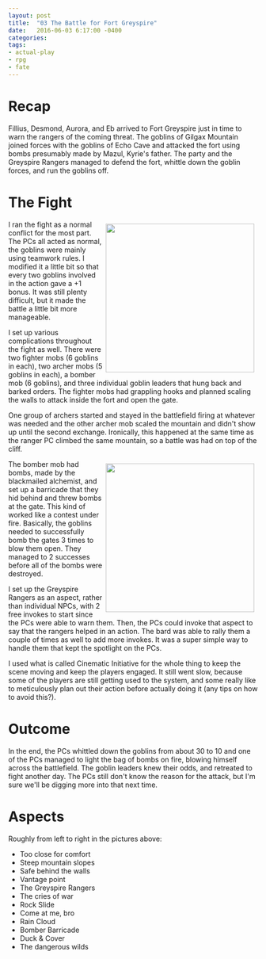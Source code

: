 ```yaml
---
layout: post
title:  "03 The Battle for Fort Greyspire"
date:   2016-06-03 6:17:00 -0400 
categories: 
tags: 
- actual-play
- rpg
- fate
---
```

# Recap

Fillius, Desmond, Aurora, and Eb arrived to Fort Greyspire just in time to warn the rangers of the coming threat. The goblins of Gilgax Mountain joined forces with the goblins of Echo Cave and attacked the fort using bombs presumably made by Mazul, Kyrie's father. The party and the Greyspire Rangers managed to defend the fort, whittle down the goblin forces, and run the goblins off. <!--more-->

# The Fight

[<img src="{{site.baseurl}}/images/fort-greyspire.jpg" style="Float:right;width:300px;padding:7px;" />]({{site.baseurl}}/images/fort-greyspire.jpg)
I ran the fight as a normal conflict for the most part. The PCs all acted as normal, the goblins were mainly using teamwork rules. I modified it a little bit so that every two goblins involved in the action gave a +1 bonus. It was still plenty difficult, but it made the battle a little bit more manageable.

I set up various complications throughout the fight as well. There were two fighter mobs (6 goblins in each), two archer mobs (5 goblins in each), a bomber mob (6 goblins), and three individual goblin leaders that hung back and barked orders. The fighter mobs had grappling hooks and planned scaling the walls to attack inside the fort and open the gate.

One group of archers started and stayed in the battlefield firing at whatever was needed and the other archer mob scaled the mountain and didn't show up until the second exchange. Ironically, this happened at the same time as the ranger PC climbed the same mountain, so a battle was had on top of the cliff.

[<img src="{{site.baseurl}}/images/fort-greyspire-labeled.png" style="Float:right;width:300px;padding:7px;" />]({{site.baseurl}}/images/fort-greyspire-labeled.png)
The bomber mob had bombs, made by the blackmailed alchemist, and set up a barricade that they hid behind and threw bombs at the gate. This kind of worked like a contest under fire. Basically, the goblins needed to successfully bomb the gates 3 times to blow them open. They managed to 2 successes before all of the bombs were destroyed.

I set up the Greyspire Rangers as an aspect, rather than individual NPCs, with 2 free invokes to start since the PCs were able to warn them. Then, the PCs could invoke that aspect to say that the rangers helped in an action. The bard was able to rally them a couple of times as well to add more invokes. It was a super simple way to handle them that kept the spotlight on the PCs.

I used what is called Cinematic Initiative for the whole thing to keep the scene moving and keep the players engaged. It still went slow, because some of the players are still getting used to the system, and some really like to meticulously plan out their action before actually doing it (any tips on how to avoid this?).

# Outcome

In the end, the PCs whittled down the goblins from about 30 to 10 and one of the PCs managed to light the bag of bombs on fire, blowing himself across the battlefield. The goblin leaders knew their odds, and retreated to fight another day. The PCs still don't know the reason for the attack, but I'm sure we'll be digging more into that next time.

# Aspects

Roughly from left to right in the pictures above:

* Too close for comfort
* Steep mountain slopes
* Safe behind the walls
* Vantage point
* The Greyspire Rangers
* The cries of war
* Rock Slide
* Come at me, bro
* Rain Cloud
* Bomber Barricade
* Duck & Cover
* The dangerous wilds

